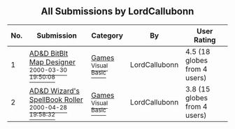 ﻿<div align="center">

## All Submissions by LordCallubonn

</div>

No.  | Submission | Category | By   | User Rating
---- | ---------- | -------- | ---- | -----------
1 | [AD&D BitBlt Map Designer<br /><sup>2000-03-30 19:50:08</sup>](https://github.com/Planet-Source-Code/lordcallubonn-ad-d-bitblt-map-designer__1-14451) | [Games<br /><sup>Visual Basic</sup>](../ByCategory/games__1-38.md) | LordCallubonn | 4.5 (18 globes from 4 users)
2 | [AD&D Wizard's SpellBook Roller<br /><sup>2000-04-28 19:58:32</sup>](https://github.com/Planet-Source-Code/lordcallubonn-ad-d-wizard-s-spellbook-roller__1-14487) | [Games<br /><sup>Visual Basic</sup>](../ByCategory/games__1-38.md) | LordCallubonn | 3.8 (15 globes from 4 users)
